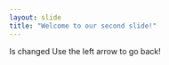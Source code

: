 ```yaml
---
layout: slide
title: "Welcome to our second slide!"
---
```

Is changed
Use the left arrow to go back!
